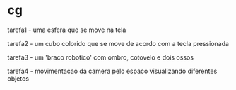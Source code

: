 # cg

tarefa1 - uma esfera que se move na tela

tarefa2 - um cubo colorido que se move de acordo com a tecla pressionada

tarefa3 - um 'braco robotico' com ombro, cotovelo e dois ossos

tarefa4 - movimentacao da camera pelo espaco visualizando diferentes objetos
